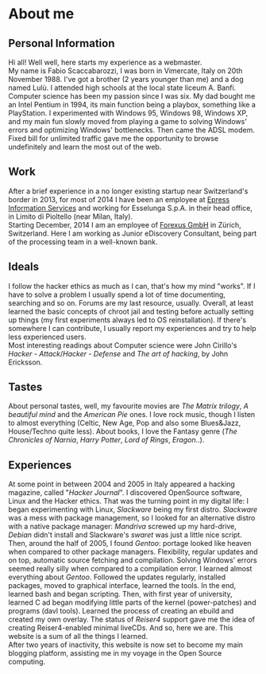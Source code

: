 # About me

<div class="row-fluid text-justify" markdown='1'>

## Personal Information
Hi all! Well well, here starts my experience as a webmaster.  
My name is Fabio Scaccabarozzi, I was born in Vimercate, Italy on 20th November 1988. I've got a brother (2 years younger than me) and a dog named Lulù. I attended high schools at the local state liceum A. Banfi.  
Computer science has been my passion since I was six. My dad bought me an Intel Pentium in 1994, its main function being a playbox, something like a PlayStation. I experimented with Windows 95, Windows 98, Windows XP, and my main fun slowly moved from playing a game to solving Windows' errors and optimizing Windows' bottlenecks. Then came the ADSL modem. Fixed bill for unlimited traffic gave me the opportunity to browse undefinitely and learn the most out of the web.

## Work
After a brief experience in a no longer existing startup near Switzerland's border in 2013, for most of 2014 I have been an employee at <a href="http://www.epress.it" target="_blank">Epress Information Services</a> and working for Esselunga S.p.A. in their head office, in Limito di Pioltello (near Milan, Italy).  
Starting December, 2014 I am an employee of <a href="https://www.forexus.ch/" target="_blank">Forexus GmbH</a> in Zürich, Switzerland. Here I am working as Junior eDiscovery Consultant, being part of the processing team in a well-known bank.  

## Ideals
I follow the hacker ethics as much as I can, that's how my mind "works". If I have to solve a problem I usually spend a lot of time documenting, searching and so on. Forums are my last resource, usually. Overall, at least learned the basic concepts of chroot jail and testing before actually setting up things (my first experiments always led to OS reinstallation). If there's somewhere I can contribute, I usually report my experiences and try to help less experienced users.  
Most interesting readings about Computer science were John Cirillo's <cite>Hacker - Attack</cite>/<cite>Hacker - Defense</cite> and <cite>The art of hacking</cite>, by John Ericksson.

## Tastes
About personal tastes, well, my favourite movies are <cite>The Matrix trilogy</cite>, <cite>A beautiful mind</cite> and the <cite>American Pie</cite> ones. I love rock music, though I listen to almost everything (Celtic, New Age, Pop and also some Blues&amp;Jazz, House/Techno quite less). About books, I love the Fantasy genre (<cite>The Chronicles of Narnia</cite>, <cite>Harry Potter</cite>, <cite>Lord of Rings</cite>, <cite>Eragon</cite>..).

## Experiences
At some point in between 2004 and 2005 in Italy appeared a hacking magazine, called "<cite>Hacker Journal</cite>". I discovered OpenSource software, Linux and the Hacker ethics. That was the turning point in my digital life: I began experimenting with Linux, <cite>Slackware</cite> being my first distro. <cite>Slackware</cite> was a mess with package management, so I looked for an alternative distro with a native package manager: <cite>Mandriva</cite> screwed up my hard-drive, <cite>Debian</cite> didn't install and Slackware's <cite>swaret</cite> was just a little nice script.  
Then, around the half of 2005, I found <cite>Gentoo</cite>: portage looked like heaven when compared to other package managers. Flexibility, regular updates and on top, automatic source fetching and compilation. Solving Windows' errors seemed really silly when compared to a compilation error. I learned almost everything about <cite>Gentoo</cite>. Followed the updates regularly, installed packages, moved to graphical interface, learned the tools. In the end, learned bash and began scripting. Then, with first year of university, learned C ad began modifying little parts of the kernel (power-patches) and programs (davl tools). Learned the process of creating an ebuild and created my own overlay. The status of <cite>Reiser4</cite> support gave me the idea of creating Reiser4-enabled minimal liveCDs. And so, here we are. This website is a sum of all the things I learned.  
After two years of inactivity, this website is now set to become my main blogging platform, assisting me in my voyage in the Open Source computing.

</div>
